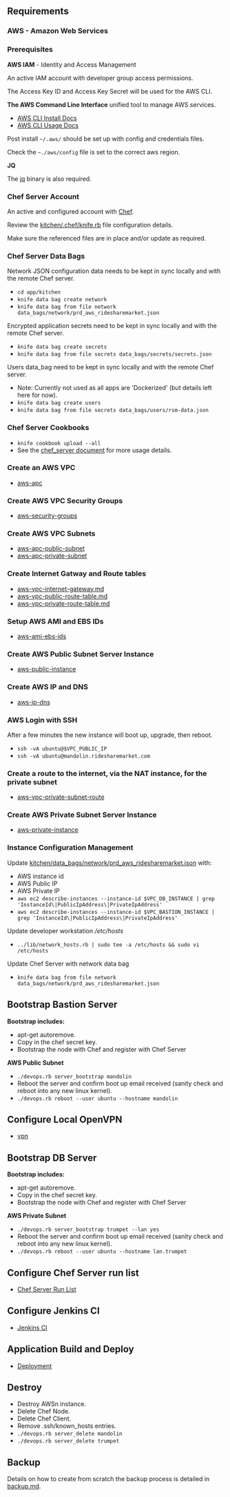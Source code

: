 ## Requirements

### AWS - Amazon Web Services

### Prerequisites

**AWS IAM** - Identity and Access Management
   
An active IAM account with developer group access permissions.
   
The Access Key ID and Access Key Secret will be used for the AWS CLI.

**The AWS Command Line Interface** unified tool to manage AWS services.

- [AWS CLI Install Docs](http://docs.aws.amazon.com/cli/latest/userguide/installing.html)
- [AWS CLI Usage Docs](http://docs.aws.amazon.com/cli/latest/index.html)

Post install `~/.aws/` should be set up with config and credentials files.

Check the `~./aws/config` file is set to the correct aws region.

**JQ**

The [jq](https://stedolan.github.io/jq/) binary is also required.

### Chef Server Account

An active and configured account with [Chef](https://manage.chef.io/login).

Review the [kitchen/.chef/knife.rb](../app/kitchen/.chef/knife.rb) file configuration details.

Make sure the referenced files are in place and/or update as required.

### Chef Server Data Bags

Network JSON configuration data needs to be kept in sync locally and with the remote Chef server.

- `cd app/kitchen`
- `knife data bag create network`
- `knife data bag from file network data_bags/network/prd_aws_ridesharemarket.json`

Encrypted application secrets need to be kept in sync locally and with the remote Chef server.

- `knife data bag create secrets`
- `knife data bag from file secrets data_bags/secrets/secrets.json`

Users data_bag need to be kept in sync locally and with the remote Chef server.

- Note: Currently not used as all apps are 'Dockerized' (but details left here for now).
- `knife data bag create users`
- `knife data bag from file secrets data_bags/users/rsm-data.json`

### Chef Server Cookbooks

- `knife cookbook upload --all`
- See the [chef_server document](./chef_server.md) for more usage details.

### Create an AWS VPC

- [aws-apc](./aws/aws-vpc.md)

### Create AWS VPC Security Groups

- [aws-security-groups](./aws/aws-security-groups.md)

### Create AWS VPC Subnets

- [aws-apc-public-subnet](./aws/aws-vpc-public-subnet.md)
- [aws-apc-private-subnet](./aws/aws-vpc-private-subnet.md)

### Create Internet Gatway and Route tables

- [aws-vpc-internet-gateway.md](./aws/aws-vpc-internet-gateway.md)
- [aws-vpc-public-route-table.md](./aws/aws-vpc-public-route-table.md)
- [aws-vpc-private-route-table.md](./aws/aws-vpc-private-route-table.md)

### Setup AWS AMI and EBS IDs

- [aws-ami-ebs-ids](./aws/aws-ami-ebs-ids.md)

### Create AWS Public Subnet Server Instance
- [aws-public-instance](./aws/aws-instance-public-subnet.md)

### Create AWS IP and DNS
- [aws-ip-dns](./aws/aws-ip-and-dns.md)

### AWS Login with SSH

After a few minutes the new instance will boot up, upgrade, then reboot.

- `ssh -vA ubuntu@$VPC_PUBLIC_IP`
- `ssh -vA ubuntu@mandolin.ridesharemarket.com`

### Create a route to the internet, via the NAT instance, for the private subnet

- [aws-vpc-private-subnet-route](./aws/aws-vpc-private-subnet-route.md)

### Create AWS Private Subnet Server Instance
- [aws-private-instance](./aws/aws-instance-private-subnet.md)


### Instance Configuration Management

Update [kitchen/data_bags/network/prd_aws_ridesharemarket.json](./../app/kitchen/data_bags/network/prd_aws_ridesharemarket.json) with:

- AWS instance id
- AWS Public IP
- AWS Private IP
- `aws ec2 describe-instances --instance-id $VPC_DB_INSTANCE | grep 'InstanceId\|PublicIpAddress\|PrivateIpAddress'`
- `aws ec2 describe-instances --instance-id $VPC_BASTION_INSTANCE | grep 'InstanceId\|PublicIpAddress\|PrivateIpAddress'`

Update developer workstation */etc/hosts*

- `../lib/network_hosts.rb | sudo tee -a /etc/hosts && sudo vi /etc/hosts`

Update Chef Server with network data bag

- `knife data bag from file network data_bags/network/prd_aws_ridesharemarket.json` 

## Bootstrap Bastion Server

**Bootstrap includes:**

- apt-get autoremove.
- Copy in the chef secret key.
- Bootstrap the node with Chef and register with Chef Server
 
**AWS Public Subnet**

- `./devops.rb server_bootstrap mandolin`
- Reboot the server and confirm boot up email received (sanity check and reboot into any new linux kernel).
- `./devops.rb reboot --user ubuntu --hostname mandolin`

## Configure Local OpenVPN

- [vpn](./vpn.md)

## Bootstrap DB Server

**Bootstrap includes:**

- apt-get autoremove.
- Copy in the chef secret key.
- Bootstrap the node with Chef and register with Chef Server

**AWS Private Subnet**

- `./devops.rb server_bootstrap trumpet --lan yes`
- Reboot the server and confirm boot up email received (sanity check and reboot into any new linux kernel).
- `./devops.rb reboot --user ubuntu --hostname lan.trumpet`

## Configure Chef Server run list

- [Chef Server Run List](chef_server.md)

## Configure Jenkins CI

- [Jenkins CI](jenkins-ci.md)

## Application Build and Deploy

- [Deployment](deployment.md)

## Destroy

- Destroy AWSn instance.
- Delete Chef Node.
- Delete Chef Client.
- Remove .ssh/known_hosts entries.
- `./devops.rb server_delete mandolin`
- `./devops.rb server_delete trumpet`

## Backup

Details on how to create from scratch the backup process is detailed in [backup.md](./aws/backup.md).